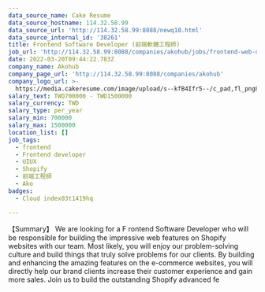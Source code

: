 ```yaml
---
data_source_name: Cake Resume
data_source_hostname: 114.32.58.99
data_source_url: 'http://114.32.58.99:8088/newq10.html'
data_source_internal_id: '38261'
title: Frontend Software Developer (前端軟體工程師)
job_url: 'http://114.32.58.99:8088/companies/akohub/jobs/frontend-web-developer-shopify'
date: 2022-03-20T09:44:22.783Z
company_name: Akohub
company_page_url: 'http://114.32.58.99:8088/companies/akohub'
company_logo_url: >-
  https://media.cakeresume.com/image/upload/s--kfB4Ifr5--/c_pad,fl_png8,h_200,w_200/v1579582193/kauekxbkssrdhunk1oza.png
salary_text: TWD700000 - TWD1500000
salary_currency: TWD
salary_type: per_year
salary_min: 700000
salary_max: 1500000
location_list: []
job_tags:
  - frontend
  - Frontend developer
  - UIUX
  - Shopify
  - 前端工程師
  - Ako
badges:
  - Cloud index03t1419hq

---
```


【Summary】 We are looking for a F rontend Software Developer who will be responsible for building the impressive web features on Shopify websites with our team. Most likely, you will enjoy our problem-solving culture and build things that truly solve problems for our clients. By building and enhancing the amazing features on the e-commerce websites, you will directly help our brand clients increase their customer experience and gain more sales. Join us to build the outstanding Shopify advanced fe